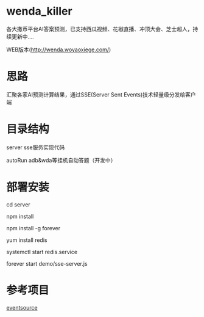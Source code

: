 # wenda_killer

各大撒币平台AI答案预测，已支持西瓜视频、花椒直播、冲顶大会、芝士超人，持续更新中....

WEB版本(http://wenda.woyaoxiege.com/)

# 思路

汇聚各家AI预测计算结果，通过SSE(Server Sent Events)技术轻量级分发给客户端

# 目录结构

server    sse服务实现代码

autoRun   adb&wda等挂机自动答题（开发中）

# 部署安装

cd server

npm install 

npm install -g forever

yum install redis 

systemctl start redis.service

forever start demo/sse-server.js

# 参考项目
[eventsource](https://github.com/EventSource/eventsource)
